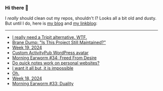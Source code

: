 ### Hi there 👋

I _really_ should clean out my repos, shouldn't I? Looks all a bit old and dusty. But until I do, here is [my blog](https://lostfocus.de/) and [my linkblog](https://dominikschwind.com/links):

--- 

<!-- POST-LIST:START -->
- [I really need a Tripit alternative. WTF.](https://lostfocus.de/2024/05/16/232938/)
- [Brane Dump: &quot;Is This Project Still Maintained?&quot;](https://www.hezmatt.org/~mpalmer/blog/2024/05/14/is-this-project-still-maintained.html)
- [Week 19, 2024](https://lostfocus.de/2024/05/13/week-19-2024/)
- [Custom ActivityPub WordPress avatar](https://lostfocus.de/2024/05/12/custom-activitypub-wordpress-avatar/)
- [Morning Earworm #34: Freed From Desire](https://lostfocus.de/2024/05/12/morning-earworm-34-freed-from-desire/)
- [Do quick notes work on personal websites?](https://lostfocus.de/2024/05/11/232914/)
- [I want it all but, it is impossible](https://ohhelloana.blog/i-want-it-all/)
- [Oh.](https://lostfocus.de/2024/05/07/232909/)
- [Week 18, 2024](https://lostfocus.de/2024/05/06/week-18-2024/)
- [Morning Earworm #33: Duality](https://lostfocus.de/2024/04/30/morning-earworm-33-duality/)
<!-- POST-LIST:END -->

<!--
**lostfocus/lostfocus** is a ✨ _special_ ✨ repository because its `README.md` (this file) appears on your GitHub profile.

Here are some ideas to get you started:

- 🔭 I’m currently working on ...
- 🌱 I’m currently learning ...
- 👯 I’m looking to collaborate on ...
- 🤔 I’m looking for help with ...
- 💬 Ask me about ...
- 📫 How to reach me: ...
- 😄 Pronouns: ...
- ⚡ Fun fact: ...
-->
